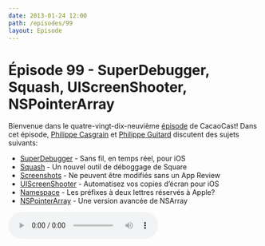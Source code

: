 ```yaml
---
date: 2013-01-24 12:00
path: /episodes/99
layout: Episode
---
```

# Épisode 99 - SuperDebugger, Squash, UIScreenShooter, NSPointerArray
<p>Bienvenue dans le quatre-vingt-dix-neuvième <a href="https://cacaocast.com/media/cacaocast_99.mp3" title="CacaoCast Episode 99">épisode</a> de CacaoCast! Dans cet épisode, <a href="http://www.twitter.com/philippec" title="Philippe Casgrain sur Twitter">Philippe Casgrain</a> et <a href="http://www.twitter.com/philippeguitard" title="Philippe Guitard sur Twitter">Philippe Guitard</a> discutent des sujets suivants:</p>
<ul><li><a href="http://shopify.github.com/superdb/" title="SuperDebugger">SuperDebugger</a> - Sans fil, en temps réel, pour iOS</li>
<li><a href="http://squash.io" title="Squash">Squash</a> - Un nouvel outil de déboggage de Square</li>
<li><a href="https://developer.apple.com/news/index.php?id=1092013a" title="Screenshots">Screenshots</a> - Ne peuvent être modifiés sans un App Review</li>
<li><a href="http://cocoamanifest.net/articles/2013/01/ui-screen-shooter.html" title="UIScreenShooter">UIScreenShooter</a> - Automatisez vos copies d’écran pour iOS</li>
<li><a href="http://developer.apple.com/library/ios/#documentation/cocoa/conceptual/ProgrammingWithObjectiveC/Conventions/Conventions.html" title="Namespace">Namespace</a> - Les préfixes à deux lettres réservés à Apple?</li>
<li><a href="https://developer.apple.com/library/mac/#documentation/Cocoa/Conceptual/Collections/Articles/Arrays.html#//apple_ref/doc/uid/20000132-SW13" title="NSPointerArray">NSPointerArray</a> - Une version avancée de NSArray</li>
</ul>
<p><audio controls><source src="https://cacaocast.com/media/cacaocast_99.mp3" type="audio/mpeg"><source src="https://cacaocast.com/media/cacaocast_99.mp3" type="audio/mp4">Votre navigateur ne supporte pas l'élément audio / Your browser does not support the audio element.</audio></p>
